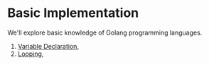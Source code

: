 # Basic Implementation

We'll explore basic knowledge of Golang programming languages.
1. [Variable Declaration](/basic/variables),
2. [Looping](/basic/looping),
